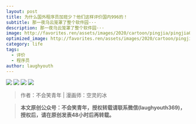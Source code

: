 ```yaml
---
layout: post
title: 为什么国外程序员加班少？他们这样评价国内996的！
subtitle: 那一夜乌云笼罩了整个软件园···
description: 那一夜乌云笼罩了整个软件园···
image: http://favorites.ren/assets/images/2020/cartoon/pingjia/pingjia00.jpg
optimized_image: http://favorites.ren/assets/images/2020/cartoon/pingjia/pingjia00.jpg
category: life
tags:
  - 评价
  - 程序员
author: laughyouth
---
```


![](http://favorites.ren/assets/images/2020/cartoon/pingjia/pingjia01.jpg)
![](http://favorites.ren/assets/images/2020/cartoon/pingjia/pingjia02.jpg)
![](http://favorites.ren/assets/images/2020/cartoon/pingjia/pingjia03.jpg)
![](http://favorites.ren/assets/images/2020/cartoon/pingjia/pingjia04.jpg)


>作者：不会笑青年 | 漫画师：空灵的冰

>**本文原创公众号：不会笑青年，授权转载请联系微信(laughyouth369)，授权后，请在原创发表48小时后再转载。**



